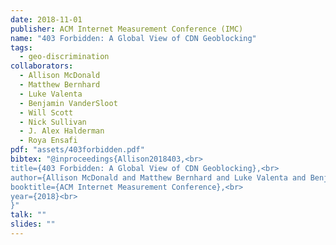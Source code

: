 ```yaml
---
date: 2018-11-01
publisher: ACM Internet Measurement Conference (IMC)
name: "403 Forbidden: A Global View of CDN Geoblocking"
tags:
  - geo-discrimination
collaborators:
  - Allison McDonald
  - Matthew Bernhard
  - Luke Valenta
  - Benjamin VanderSloot
  - Will Scott
  - Nick Sullivan
  - J. Alex Halderman
  - Roya Ensafi
pdf: "assets/403forbidden.pdf"
bibtex: "@inproceedings{Allison2018403,<br>
title={403 Forbidden: A Global View of CDN Geoblocking},<br>
author={Allison McDonald and Matthew Bernhard and Luke Valenta and Benjamin VanderSloot and Will Scott and Nick Sullivan and J. Alex Halderman and Roya Ensafi},<br>
booktitle={ACM Internet Measurement Conference},<br>
year={2018}<br>
}"
talk: ""
slides: ""
---
```

